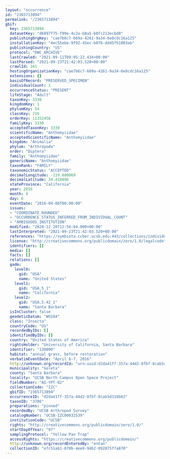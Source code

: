 ```yaml
---
layout: "occurrence"
id: "2365713894"
permalink: "/2365713894"
gbif:
  key: 2365713894
  datasetKey: "d6097f75-f99e-4c2a-b8a5-b0fc213ecbd0"
  publishingOrgKey: "cae7b6c7-669a-4261-9a34-6e8cdc16a125"
  installationKey: "4ec55ebe-9f92-45ec-b076-dd45f61003ab"
  publishingCountry: "US"
  protocol: "DWC_ARCHIVE"
  lastCrawled: "2021-09-11T09:05:22.434+00:00"
  lastParsed: "2021-09-23T21:42:03.520+00:00"
  crawlId: 161
  hostingOrganizationKey: "cae7b6c7-669a-4261-9a34-6e8cdc16a125"
  extensions: {}
  basisOfRecord: "PRESERVED_SPECIMEN"
  individualCount: 1
  occurrenceStatus: "PRESENT"
  lifeStage: "Adult"
  taxonKey: 3330
  kingdomKey: 1
  phylumKey: 54
  classKey: 216
  orderKey: 11352458
  familyKey: 3330
  acceptedTaxonKey: 3330
  scientificName: "Anthomyiidae"
  acceptedScientificName: "Anthomyiidae"
  kingdom: "Animalia"
  phylum: "Arthropoda"
  order: "Diptera"
  family: "Anthomyiidae"
  genericName: "Anthomyiidae"
  taxonRank: "FAMILY"
  taxonomicStatus: "ACCEPTED"
  decimalLongitude: -119.880069
  decimalLatitude: 34.418896
  stateProvince: "California"
  year: 2016
  month: 4
  day: 6
  eventDate: "2016-04-06T00:00:00"
  issues:
  - "COORDINATE_ROUNDED"
  - "OCCURRENCE_STATUS_INFERRED_FROM_INDIVIDUAL_COUNT"
  - "AMBIGUOUS_INSTITUTION"
  modified: "2020-12-28T12:56:04.000+00:00"
  lastInterpreted: "2021-09-23T21:42:03.520+00:00"
  references: "https://symbiota.ccber.ucsb.edu:443/collections/individual/index.php?occid=130090"
  license: "http://creativecommons.org/publicdomain/zero/1.0/legalcode"
  identifiers: []
  media: []
  facts: []
  relations: []
  gadm:
    level0:
      gid: "USA"
      name: "United States"
    level1:
      gid: "USA.5_1"
      name: "California"
    level2:
      gid: "USA.5.42_1"
      name: "Santa Barbara"
  isInCluster: false
  geodeticDatum: "WGS84"
  class: "Insecta"
  countryCode: "US"
  recordedByIDs: []
  identifiedByIDs: []
  country: "United States of America"
  rightsHolder: "University of California, Santa Barbara"
  identifier: "130090"
  habitat: "annual grass, before restoration"
  verbatimEventDate: "April 6-7, 2016"
  http://unknown.org/recordId: "urn:uuid:d2da41ff-357a-44d2-8fbf-8cab5d318b63"
  municipality: "Goleta"
  county: "Santa Barbara"
  locality: "UCSB North Campus Open Space Project"
  fieldNumber: "AG-YPT-02"
  collectionCode: "IZC"
  gbifID: "2365713894"
  occurrenceID: "d2da41ff-357a-44d2-8fbf-8cab5d318b63"
  taxonID: "3706"
  preparations: "pinned"
  recordedBy: "UCSB Arthropod Survey"
  catalogNumber: "UCSB-IZC00032539"
  institutionCode: "UCSB"
  rights: "http://creativecommons.org/publicdomain/zero/1.0/"
  startDayOfYear: "97"
  samplingProtocol: "Yellow Pan Trap"
  accessRights: "https://creativecommons.org/publicdomain/"
  http://unknown.org/recordEnteredBy: "entan"
  collectionID: "e7c51ab1-870b-4ee8-9d62-092875ffa870"
---
```

